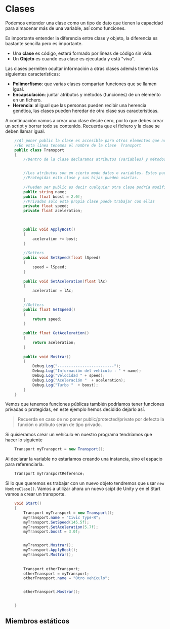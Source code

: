 # Clases
Podemos entender una clase como un tipo de dato que tienen la capacidad para almacenar más de una variable, así como funciones.

Es importante entender la diferencia entre clase y objeto, la diferencia es bastante sencilla pero es importante.

- Una **clase** es código, estará formado por líneas de código sin vida.
- Un **Objeto** es cuando esa clase es ejecutada y está "viva".

Las clases permiten ocultar información a otras clases además tienen las siguientes características:

* **Polimorfismo**: que varias clases compartan funciones que se llamen igual.
* **Encapsulación**: juntar atributos y métodos (funciones) de un elemento en un fichero.
* **Herencia**: al igual que las personas pueden recibir una herencia genética, las clases pueden heredar de otra clase sus características.


A continuación vamos a crear una clase desde cero, por lo que debes crear un script y borrar todo su contenido. Recuerda que el fichero y la clase se deben llamar igual.

```csharp
    //Al poner public la clase es accesible para otros elementos que no pertenezcan a este ámbito
    //En esta línea tenemos el nombre de la clase  Transport
    public class Transport
    {
        //Dentro de la clase declaramos atributos (variables) y métodos (funciones)


        //Los atributos son en cierto modo datos o variables. Estos pueden ser protected, public o privadas.
        //Protegidas esta clase y sus hijas pueden usarlas.
        
        //Pueden ser public es decir cualquier otra clase podría modificarlas y leerlas
        public string name;
        public float boost = 2.0f;
        //Privadas solo esta propia clase puede trabajar con ellas
        private float speed;
        private float aceleration;
        
        

        public void ApplyBost()
        {
            aceleration += bost;
        }
        
        //Setters
        public void SetSpeed(float lSpeed)
        {
            speed = lSpeed;
        }
        
        public void SetAceleration(float lAc)
        {
            aceleration = lAc;
            
        }
        //Getters
        public float GetSpeed()
        {
            return speed;
        }
        
        public float GetAceleration()
        {
            return aceleration;
        }
        
        public void Mostrar()
        {
            Debug.Log("-------------------------");
            Debug.Log("Información del vehículo : " + name);
            Debug.Log("Velocidad " + speed);
            Debug.Log("Aceleración "  + aceleration);
            Debug.Log("Turbo "  + boost);
        }
    }
```
Vemos que tenemos funciones públicas también podríamos tener funciones privadas o protegidas, en este ejemplo hemos decidido dejarlo así.
> Recuerda en caso de no poner public/protected/private por defecto la función o atributo serán de tipo privado.

Si quisieramos crear un vehículo en nuestro programa tendríamos que hacer lo siguiente

```csharp
    Transport myTransport = new Transport();
```

Al declarar la variable no estaríamos creando una instancia, sino el espacio para referenciarla.

```csharp
    Transport myTransportReference;
```

Si lo que queremos es trabajar con un nuevo objeto tendremos que usar `new NombreClase()`. Vamos a utilizar ahora un nuevo scipt de Unity y en el Start vamos a crear un transporte.


```csharp
    void Start()
    {
        Transport myTransport = new Transport();
        myTransport.name = "Civic Type-R";
        myTransport.SetSpeed(145.5f);
        myTransport.SetAceleration(5.7f);
        myTransport.boost = 3.0f;


        myTransport.Mostrar();
        myTransport.ApplyBost();
        myTransport.Mostrar();
        
    
        Transport otherTransport;
        otherTransport = myTransport;
        otherTransport.name = "Otro vehículo";


        otherTransport.Mostrar();


    }
```



## Miembros estáticos